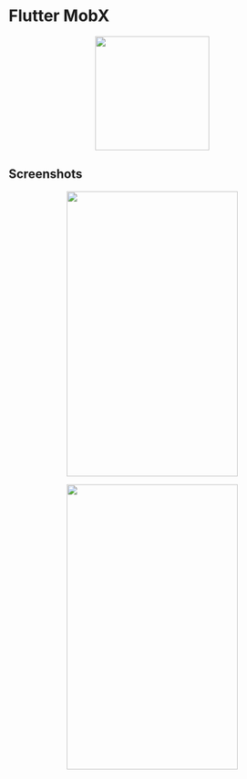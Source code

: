 # Flutter MobX
<p align="center">
<img src="https://i.imgur.com/zuGYR5b.png" width="200" height="200">
</p>

Screenshots
-------------

<p align="center">
<img src="https://i.imgur.com/RMY1XRE.png" width="300" height="500">
</p>

<p align="center">
<img src="https://i.imgur.com/ltEhbU7.png" width="300" height="500">
</p>

